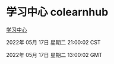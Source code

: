 # 学习中心 colearnhub
[学习中心](http://59.174.27.92:56308/colearnhub/)

2022年 05月 17日 星期二 21:00:02 CST

2022年 05月 17日 星期二 13:00:02 GMT
